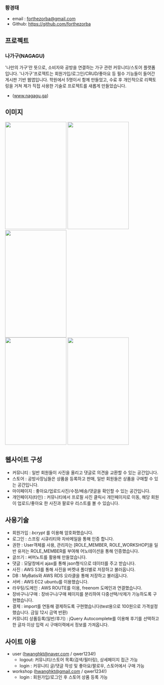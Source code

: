 ### 황경태
- email : forthezorba@gmail.com
- Github: https://github.com/forthezorba

## 프로젝트
### 나가구(NAGAGU)

'나만의 가구'란 뜻으로, 소비자와 공방을 연결하는 가구 관련 커뮤니티/스토어 플랫폼 입니다. '나가구'프로젝트는 회원가입/로그인/CRUD/좋아요 등 필수 기능들이 들어간 게시판 기반 웹앱입니다. 학원에서 5명이서 함께 만들었고, 수료 후 개인적으로 리팩토링을 거쳐 제가 직접 사용한 기술로 프로젝트를 새롭게 만들었습니다.
- (www.nagagu.ga)

## 이미지
<div>

<img src="https://user-images.githubusercontent.com/59009409/82997790-d0864400-a041-11ea-9919-65b66712b2a2.jpg" width="200px" height="350">
<img src="https://user-images.githubusercontent.com/59009409/82997793-d1b77100-a041-11ea-8281-0164908c656a.jpg" width="200px" height="350">
<img src="https://user-images.githubusercontent.com/59009409/82998050-2d81fa00-a042-11ea-814b-534e66431bbf.jpg" width="200px" height="350">

</div>
<div>
<img src="https://user-images.githubusercontent.com/59009409/82997797-d2e89e00-a041-11ea-8f82-6a782a65f07a.jpg" width="200px" height="350">
<img src="https://user-images.githubusercontent.com/59009409/82997801-d3813480-a041-11ea-8ca9-1cca521c66b0.jpg" width="200px" height="350">
</div>

## 웹사이트 구성
- 커뮤니티 : 일반 회원들이 사진을 올리고 댓글로 의견을 교환할 수 있는 공간입니다.
- 스토어   : 공방사장님들은 상품을 등록하고 판매, 일반 회원들은 상품을 구매할 수 있는 공간입니다.
- 마이페이지 : 좋아요/업로드사진/수정/배송/댓글을 확인할 수 있는 공간입니다.
- 개인페이지(타인) : 커뮤니티에서 프로필 사진 클릭시 개인페이지로 이동, 해당 회원이 업로드/좋아요 한 사진과 팔로우 리스트를 볼 수 있습니다.

## 사용기술
- 회원가입 :  _bcrypt_ 를 이용해 암호화했습니다.
- 로그인 : 스프링 시큐리티와 자바메일을 통해 인증 합니다.
- 권한 : User객체를 사용, 관리자는 [ROLE_MEMBER, ROLE_WORKSHOP]을 일반 유저는 ROLE_MEMBER를 부여해 어노테이션을 통해 인증했습니다.
- 글쓰기 : 써머노트를 활용해 만들었습니다.
- 댓글 : 모달창에서 ajax를 통해 json형식으로 데이터를 주고 받습니다.
- 사진 : AWS S3를 통해 사진을 버켓내 폴더별로 저장하고 불러옵니다.
- DB : MyBatis와 AWS RDS 오라클을 통해 저장하고 불러옵니다.
- 서버 : AWS EC2 ubuntu를 이용했습니다.
- 라우팅/도메인 : AWS ROUTE를 이용, freenom 도메인과 연결했습니다.
- 장바구니/구매 : 장바구니/구매 페이지를 분리하여 다중선택/삭제가 가능하도록 구현했습니다.
- 결제 : import를 연동해 결제하도록 구현했습니다(test용으로 100원으로 가격설정했습니다. 금일 12시 금액 반환)
- 커뮤니티 상품등록(일반/후기) : jQuery Autocomplete를 이용해 후기를 선택하고 한 글자 이상 입력 시 구매이력에서 정보를 가져옵니다.

## 사이트 이용
- user (hwanghkt@naver.com / qwer1234!)
   - logout: 커뮤니티/스토어 목록(검색/필터링), 상세페이지 접근 가능
   - login : 커뮤니티 글/댓글 작성 및 좋아요/팔로우, 스토어에서 구매 가능
- workshop (hwanghkt@gmail.com / qwer1234!)
   - login : 회원가입/로그인 후 스토어 상품 등록 가능
